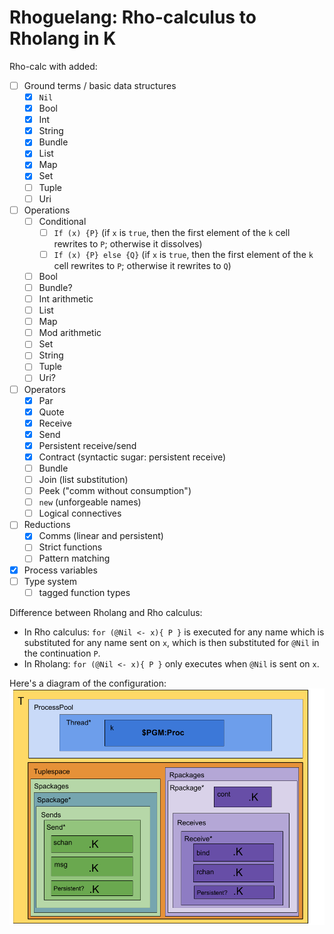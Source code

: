 # Rhoguelang: Rho-calculus to Rholang in K

Rho-calc with added:
- [ ] Ground terms / basic data structures
  - [x] `Nil`
  - [x] Bool
  - [x] Int
  - [x] String
  - [x] Bundle
  - [x] List
  - [x] Map
  - [x] Set
  - [ ] Tuple
  - [ ] Uri
- [ ] Operations
  - [ ] Conditional
    - [ ] `If (x) {P}` (if `x` is `true`, then the first element of the `k` cell rewrites to `P`; otherwise it dissolves)
    - [ ] `If (x) {P} else {Q}` (if `x` is `true`, then the first element of the `k` cell rewrites to `P`; otherwise it rewrites to `Q`)
  - [ ] Bool
  - [ ] Bundle?
  - [ ] Int arithmetic
  - [ ] List
  - [ ] Map
  - [ ] Mod arithmetic
  - [ ] Set
  - [ ] String
  - [ ] Tuple
  - [ ] Uri?
- [ ] Operators
  - [x] Par
  - [x] Quote
  - [x] Receive
  - [x] Send
  - [x] Persistent receive/send
  - [x] Contract (syntactic sugar: persistent receive)
  - [ ] Bundle
  - [ ] Join (list substitution)
  - [ ] Peek ("comm without consumption")
  - [ ] `new` (unforgeable names)
  - [ ] Logical connectives
- [ ] Reductions
  - [x] Comms (linear and persistent)
  - [ ] Strict functions
  - [ ] Pattern matching
- [x] Process variables
- [ ] Type system
  - [ ] tagged function types

Difference between Rholang and Rho calculus:
* In Rho calculus: `for (@Nil <- x){ P }` is executed for any name which is substituted for any name sent on `x`, which is then substituted for `@Nil` in the continuation `P`.
* In Rholang: `for (@Nil <- x){ P }` only executes when `@Nil` is sent on `x`.

Here's a diagram of the configuration:
![Rhoguelang configuration](RhoguelangConfiguration.png)
